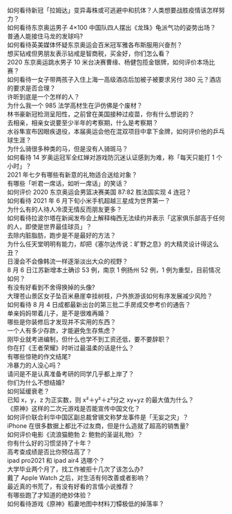 如何看待新冠「拉姆达」变异毒株或可逃避中和抗体？人类想要战胜疫情该怎样努力？  
如何看待东京奥运男子 4×100 中国队四人摆出《龙珠》龟派气功的姿势出场？  
普通人能接住马龙的发球吗?  
如何看待英美媒体怀疑东京奥运会百米冠军雅各布斯服用兴奋剂？  
想买钻戒但男朋友表示钻戒是智商税，买金好，你们怎么看？  
2020 东京奥运跳水男子 10 米台决赛曹缘、杨健包揽金银牌，如何评价本场比赛？  
如何看待一女子带两孩子入住上海一高级酒店后加被子被要求另付 380 元？酒店的要求是否合理？  
许昕到底是一个怎样的人？  
为什么我一个 985 法学高材生在沪仿佛是个废材？  
林书豪新冠检测呈阳性，之前曾在美国接种过疫苗，你有什么想说的？  
去相亲，相亲女说要至少半年的考察期，什么是考察期？  
水谷隼宣布因眼疾退役，本届奥运会他在混双项目中拿下金牌，如何评价他的乒乓球生涯？  
为什么骑很多种类的马，但是没有人骑斑马？  
如何看待 14 岁奥运冠军全红婵对游戏防沉迷认证感到为难，称「每天只能打 1 个小时」？  
2021 年七夕有哪些有新意的礼物适合送给对象？  
有哪些「听君一席话，如听一席话」的笑话？  
如何评价 2020 东京奥运会男篮决赛美国 87:82 胜法国实现 4 连冠？  
如何看待 2021 年 6 月下旬小米手机超越三星成为世界第一？  
为什么有的人待人冷漠无情反而朋友更多？  
如何看待拉波尔塔在新闻发布会上解释梅西无法续约并表示「这家俱乐部高于任何的人，即使是世界最佳球员」？  
去除内脏脂肪，跑步是不是最好的方法？  
为什么任天堂明明有能力，却把《塞尔达传说：旷野之息》的大精灵设计得这么丑？  
日漫会不会像韩流一样逐渐淡出大众的视野？  
8 月 6 日江苏新增本土确诊 53 例，南京 1 例扬州 52 例，1 例为重型，目前情况如何？  
有没有好看到不舍得换掉的头像?  
大理苍山景区女子坠百米悬崖幸挂树枝，户外旅游该如何有序发展减少风险？  
如何看待 8 月 4 日成都最新出台的第三批二手房成交参考价的通告？  
单亲妈妈带着儿子，是不是很难再婚？  
哪些是你装修后才发现并不实用的东西？  
一个人有多少存款，才能避免生存焦虑？  
刚毕业就考进编制，但什么也学不到工资还低，要不要辞职？  
你在打《王者荣耀》时听过最温柔的话是什么？  
有哪些惊艳的作文结尾?  
冷暴力的人没心吗？  
请问是不是认真准备考研的同学几乎都上岸了？  
你们为什么不想结婚?  
如何延缓衰老？  
已知 x，y，z 为正实数，则 x²＋y²＋z²分之 xy+yz 的最大值为什么？  
《原神》这样的二次元游戏是否能宣传中国文化？  
如何评价联合利华中国区副总裁曾锡文称梦龙事件是「无妄之灾」？  
iPhone 在很多数据上都比不过友商，但是什么造就了超高的销售量?  
如何评价电影《流浪猫鲍勃 2: 鲍勃的圣诞礼物》？  
你有什么好的习惯坚持了十年？  
高考查成绩是否比你预估高了？  
ipad pro2021 和 ipad air4 选哪个？  
大学毕业两个月了，找工作被拒十几次了该怎么办?  
戴了 Apple Watch 之后，对生活有何改善或者影响？  
最近真的书荒了，有没有好看的言情小说推荐？  
有哪些跑了才知道的绝妙体验？  
如何看待游戏《原神》稻妻地图中材料刀镡极低的掉落率？  
